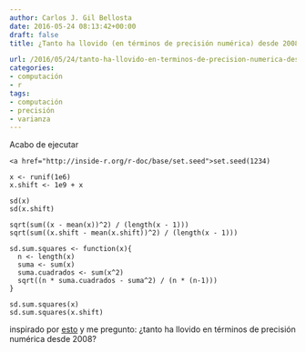 ```yaml
---
author: Carlos J. Gil Bellosta
date: 2016-05-24 08:13:42+00:00
draft: false
title: ¿Tanto ha llovido (en términos de precisión numérica) desde 2008?

url: /2016/05/24/tanto-ha-llovido-en-terminos-de-precision-numerica-desde-2008/
categories:
- computación
- r
tags:
- computación
- precisión
- varianza
---
```


Acabo de ejecutar



    <a href="http://inside-r.org/r-doc/base/set.seed">set.seed(1234)

    x <- runif(1e6)
    x.shift <- 1e9 + x

    sd(x)
    sd(x.shift)

    sqrt(sum((x - mean(x))^2) / (length(x - 1)))
    sqrt(sum((x.shift - mean(x.shift))^2) / (length(x - 1)))

    sd.sum.squares <- function(x){
      n <- length(x)
      suma <- sum(x)
      suma.cuadrados <- sum(x^2)
      sqrt((n * suma.cuadrados - suma^2) / (n * (n-1)))
    }

    sd.sum.squares(x)
    sd.sum.squares(x.shift)



inspirado por [esto](http://www.johndcook.com/blog/2008/09/26/comparing-three-methods-of-computing-standard-deviation/) y me pregunto: ¿tanto ha llovido en términos de precisión numérica desde 2008?
